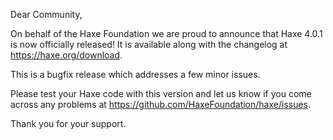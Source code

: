 Dear Community,

On behalf of the Haxe Foundation we are proud to announce that Haxe 4.0.1 is now officially released! It is available along with the changelog at <https://haxe.org/download>.

This is a bugfix release which addresses a few minor issues.

Please test your Haxe code with this version and let us know if you come across any problems at <https://github.com/HaxeFoundation/haxe/issues>.

Thank you for your support.
